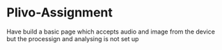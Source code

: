 # Plivo-Assignment

Have build a basic page which accepts audio and image from the device but the processign and analysing is not set up
